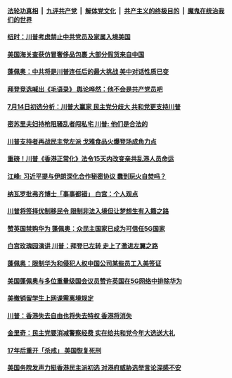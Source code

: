 

####  [法轮功真相](../../../../basic/blob/master/README.md?t=07161631) &nbsp;|&nbsp; [九评共产党](../../../../9ping.md/blob/master/README.md?t=07161631) &nbsp;|&nbsp; [解体党文化](../../../../jtdwh.md/blob/master/README.md?t=07161631)  &nbsp;|&nbsp; [共产主义的终极目的](../../../../gczydzjmd.md/blob/master/README.md?t=07161631) &nbsp;|&nbsp; [魔鬼在统治我们的世界](../../../../mgztzwmdsj.md/blob/master/README.md?t=07161631) 

#### [纽时：川普考虑禁止中共党员及家属入境美国](../pages/soh6/401437.md?t=07161631) 
#### [美国海关查获仿冒奢侈品包裹 大部分假货来自中国](../pages/soh6/401389.md?t=07161631) 
#### [蓬佩奥：中共将是川普连任后的最大挑战 美中对话性质已变](../pages/soh6/401398.md?t=07161631) 
#### [拜登竞选喊出《毛语录》 舆论哗然：他不会是共产党员吧](../pages/soh6/401305.md?t=07161631) 
#### [7月14日初选分析：川普大赢家 民主党分歧大 共和党更支持川普](../pages/soh6/401314.md?t=07161631) 
#### [密苏里夫妇持枪阻骚乱者闯私宅  川普: 他们是合法的](../pages/soh6/401317.md?t=07161631) 
#### [川普支持者再战民主党左派 戈雅食品火爆登场成角力点](../pages/soh6/401302.md?t=07161631) 
#### [重磅！川普《香港正常化》法令15天内改变亲共乱港人员命运](../pages/soh6/401257.md?t=07161631) 
#### [江峰: 习近平提与伊朗深化合作秘密协议  蠢到玩火自焚吗？  ](../pages/soh6/401284.md?t=07161631) 
#### [纳瓦罗批弗齐博士「事事都错」 白宫：个人观点](../pages/soh6/401278.md?t=07161631) 
#### [川普将签择优制移民令 限制非法入境但让梦想生有入籍之路](../pages/soh6/401242.md?t=07161631) 
#### [赞英国禁购华为  蓬佩奥：众民主国家已成为可信任5G国家](../pages/soh6/401263.md?t=07161631) 
#### [白宫玫瑰园演讲 川普：拜登已左转 走上了激进左翼之路](../pages/soh6/401245.md?t=07161631) 
#### [蓬佩奥：限制华为和侵犯人权中国公司某些员工入美签证](../pages/soh6/401248.md?t=07161631) 
#### [美国蓬佩奥与多位重量级国会议员赞许英国在5G网络中排除华为](../pages/soh6/401023.md?t=07161631) 
#### [美撤销留学生上网课需离境规定](../pages/soh6/401059.md?t=07161631) 
#### [川普：香港失去自由也将失去特权 香港将消失](../pages/soh6/401017.md?t=07161631) 
#### [金里奇：民主党要消减警察经费 实在给共和党今年大选送大礼](../pages/soh6/400996.md?t=07161631) 
#### [17年后重开「杀戒」 美国恢复死刑](../pages/soh6/400981.md?t=07161631) 
#### [美国务院发声力挺香港民主派初选 对港府威胁选举言论深感不安](../pages/soh6/400969.md?t=07161631) 
